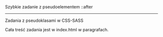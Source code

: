 Szybkie zadanie z pseudoelementem ::after

----------

Zadania z pseudoklasami w CSS-SASS

Cała treść zadania jest w index.html w paragrafach.


